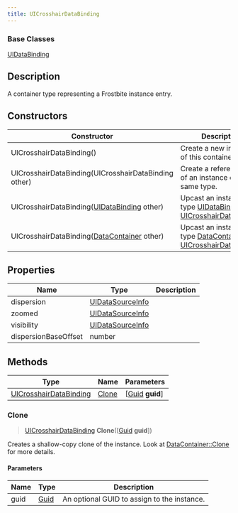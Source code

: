 ```yaml
---
title: UICrosshairDataBinding
---
```

### Base Classes

[UIDataBinding](UIDataBinding)

## Description

A container type representing a Frostbite instance entry.

## Constructors

| Constructor                                                                       | Description                                                                                                                         |
| --------------------------------------------------------------------------------- | ----------------------------------------------------------------------------------------------------------------------------------- |
| UICrosshairDataBinding()                                                          | Create a new instance of this container type.                                                                                       |
| UICrosshairDataBinding(UICrosshairDataBinding other)                              | Create a reference copy of an instance of the same type.                                                                            |
| UICrosshairDataBinding([UIDataBinding](UIDataBinding) other)                      | Upcast an instance of type [UIDataBinding](UIDataBinding) to [UICrosshairDataBinding](UICrosshairDataBinding).                      |
| UICrosshairDataBinding([DataContainer](/vext/ref/shared/class/datacontainer) other) | Upcast an instance of type [DataContainer](/vext/ref/shared/class/datacontainer) to [UICrosshairDataBinding](UICrosshairDataBinding). |

## Properties

| Name                 | Type                                 | Description |
| -------------------- | ------------------------------------ | ----------- |
| dispersion           | [UIDataSourceInfo](UIDataSourceInfo) |             |
| zoomed               | [UIDataSourceInfo](UIDataSourceInfo) |             |
| visibility           | [UIDataSourceInfo](UIDataSourceInfo) |             |
| dispersionBaseOffset | number                               |             |

## Methods

| Type                                             | Name            | Parameters                                     |
| ------------------------------------------------ | --------------- | ---------------------------------------------- |
| [UICrosshairDataBinding](UICrosshairDataBinding) | [Clone](#clone) | \[[Guid](/vext/ref/shared/class/guid) **guid**\] |

### Clone

> [UICrosshairDataBinding](UICrosshairDataBinding) **Clone**(\[[Guid](/vext/ref/shared/class/guid) **guid**\])

Creates a shallow-copy clone of the instance. Look at [DataContainer::Clone](/vext/ref/shared/class/datacontainer#clone) for more details.

#### Parameters

| Name | Type         | Description                                 |
| ---- | ------------ | ------------------------------------------- |
| guid | [Guid](Guid) | An optional GUID to assign to the instance. |
